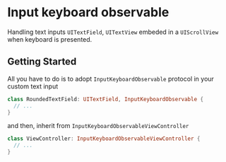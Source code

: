 # Input keyboard observable
Handling text inputs `UITextField`, `UITextView` embeded in a `UIScrollView` when keyboard is presented.

## Getting Started
All you have to do is to adopt `InputKeyboardObservable` protocol in your custom text input

```swift
class RoundedTextField: UITextField, InputKeyboardObservable {
  // ...
}
```
and then, inherit from `InputKeyboardObservableViewController`

```swift
class ViewController: InputKeyboardObservableViewController {
  // ...
}
```
